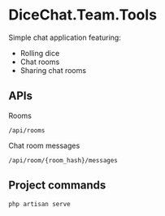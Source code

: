 # DiceChat.Team.Tools

Simple chat application featuring:
- Rolling dice
- Chat rooms
- Sharing chat rooms

## APIs

Rooms
```
/api/rooms
```

Chat room messages
```
/api/room/{room_hash}/messages
```

## Project commands

```
php artisan serve
```
